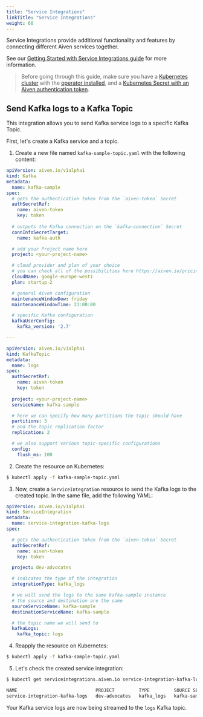 ```yaml
---
title: "Service Integrations"
linkTitle: "Service Integrations"
weight: 60
---
```


Service Integrations provide additional functionality and features by connecting different Aiven services together.

See our [Getting Started with Service Integrations guide](https://help.aiven.io/en/articles/1456441-getting-started-with-service-integrations) for more information.

> Before going through this guide, make sure you have a [Kubernetes cluster](../installation/prerequisites/) with the [operator installed](../installation/), and a [Kubernetes Secret with an Aiven authentication token](../authentication/).

## Send Kafka logs to a Kafka Topic
This integration allows you to send Kafka service logs to a specific Kafka Topic.

First, let's create a Kafka service and a topic.

1. Create a new file named `kafka-sample-topic.yaml` with the following content:
```yaml
apiVersion: aiven.io/v1alpha1
kind: Kafka
metadata:
  name: kafka-sample
spec:
  # gets the authentication token from the `aiven-token` Secret
  authSecretRef:
    name: aiven-token
    key: token
  
  # outputs the Kafka connection on the `kafka-connection` Secret
  connInfoSecretTarget:
    name: kafka-auth

  # add your Project name here
  project: <your-project-name>

  # cloud provider and plan of your choice
  # you can check all of the possibilities here https://aiven.io/pricing
  cloudName: google-europe-west1
  plan: startup-2

  # general Aiven configuration
  maintenanceWindowDow: friday
  maintenanceWindowTime: 23:00:00

  # specific Kafka configuration
  kafkaUserConfig:
    kafka_version: '2.7'

---

apiVersion: aiven.io/v1alpha1
kind: KafkaTopic
metadata:
  name: logs
spec:
  authSecretRef:
    name: aiven-token
    key: token
  
  project: <your-project-name>
  serviceName: kafka-sample

  # here we can specify how many partitions the topic should have
  partitions: 3
  # and the topic replication factor
  replication: 2

  # we also support various topic-specific configurations
  config:
    flush_ms: 100
```

2. Create the resource on Kubernetes:
```bash
$ kubectl apply -f kafka-sample-topic.yaml 
```

3. Now, create a `ServiceIntegration` resource to send the Kafka logs to the created topic. In the same file, add the following YAML:
```yaml
apiVersion: aiven.io/v1alpha1
kind: ServiceIntegration
metadata:
  name: service-integration-kafka-logs
spec:

  # gets the authentication token from the `aiven-token` Secret
  authSecretRef:
    name: aiven-token
    key: token

  project: dev-advocates

  # indicates the type of the integration
  integrationType: kafka_logs

  # we will send the logs to the same kafka-sample instance
  # the source and destination are the same
  sourceServiceName: kafka-sample
  destinationServiceName: kafka-sample

  # the topic name we will send to
  kafkaLogs:
    kafka_topic: logs
```

4. Reapply the resource on Kubernetes:
```bash
$ kubectl apply -f kafka-sample-topic.yaml 
```

5. Let's check the created service integration:
```bash
$ kubectl get serviceintegrations.aiven.io service-integration-kafka-logs

NAME                             PROJECT         TYPE         SOURCE SERVICE NAME   DESTINATION SERVICE NAME   SOURCE ENDPOINT ID   DESTINATION ENDPOINT ID
service-integration-kafka-logs   dev-advocates   kafka_logs   kafka-sample          kafka-sample                                    
```

Your Kafka service logs are now being streamed to the `logs` Kafka topic.
